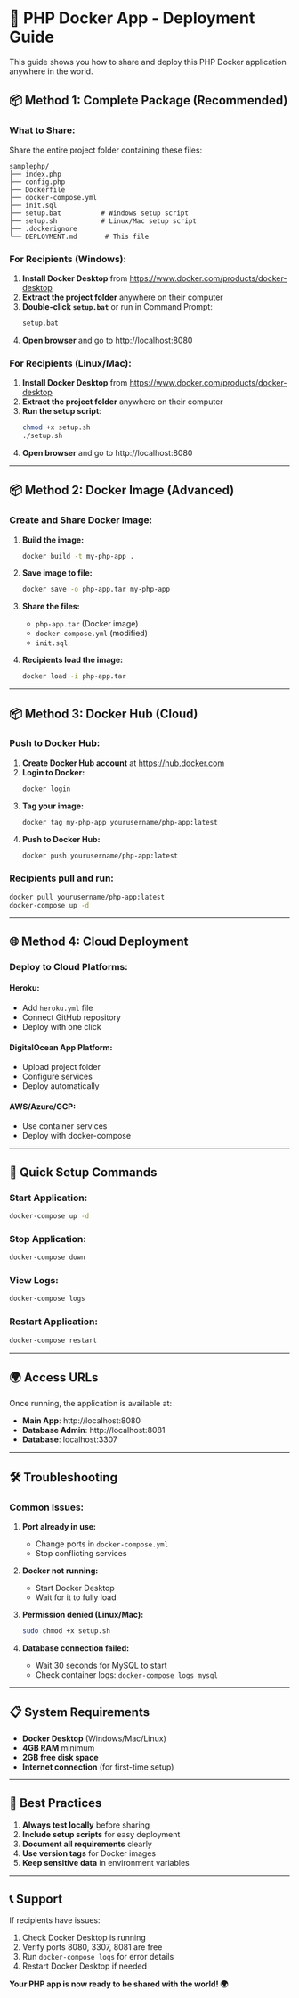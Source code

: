 # 🚀 PHP Docker App - Deployment Guide

This guide shows you how to share and deploy this PHP Docker application anywhere in the world.

## 📦 Method 1: Complete Package (Recommended)

### What to Share:
Share the entire project folder containing these files:
```
samplephp/
├── index.php
├── config.php
├── Dockerfile
├── docker-compose.yml
├── init.sql
├── setup.bat          # Windows setup script
├── setup.sh           # Linux/Mac setup script
├── .dockerignore
└── DEPLOYMENT.md       # This file
```

### For Recipients (Windows):
1. **Install Docker Desktop** from https://www.docker.com/products/docker-desktop
2. **Extract the project folder** anywhere on their computer
3. **Double-click `setup.bat`** or run in Command Prompt:
   ```cmd
   setup.bat
   ```
4. **Open browser** and go to http://localhost:8080

### For Recipients (Linux/Mac):
1. **Install Docker Desktop** from https://www.docker.com/products/docker-desktop
2. **Extract the project folder** anywhere on their computer
3. **Run the setup script**:
   ```bash
   chmod +x setup.sh
   ./setup.sh
   ```
4. **Open browser** and go to http://localhost:8080

---

## 📦 Method 2: Docker Image (Advanced)

### Create and Share Docker Image:

1. **Build the image:**
   ```bash
   docker build -t my-php-app .
   ```

2. **Save image to file:**
   ```bash
   docker save -o php-app.tar my-php-app
   ```

3. **Share the files:**
   - `php-app.tar` (Docker image)
   - `docker-compose.yml` (modified)
   - `init.sql`

4. **Recipients load the image:**
   ```bash
   docker load -i php-app.tar
   ```

---

## 📦 Method 3: Docker Hub (Cloud)

### Push to Docker Hub:

1. **Create Docker Hub account** at https://hub.docker.com
2. **Login to Docker:**
   ```bash
   docker login
   ```
3. **Tag your image:**
   ```bash
   docker tag my-php-app yourusername/php-app:latest
   ```
4. **Push to Docker Hub:**
   ```bash
   docker push yourusername/php-app:latest
   ```

### Recipients pull and run:
```bash
docker pull yourusername/php-app:latest
docker-compose up -d
```

---

## 🌐 Method 4: Cloud Deployment

### Deploy to Cloud Platforms:

#### **Heroku:**
- Add `heroku.yml` file
- Connect GitHub repository
- Deploy with one click

#### **DigitalOcean App Platform:**
- Upload project folder
- Configure services
- Deploy automatically

#### **AWS/Azure/GCP:**
- Use container services
- Deploy with docker-compose

---

## 🔧 Quick Setup Commands

### Start Application:
```bash
docker-compose up -d
```

### Stop Application:
```bash
docker-compose down
```

### View Logs:
```bash
docker-compose logs
```

### Restart Application:
```bash
docker-compose restart
```

---

## 🌍 Access URLs

Once running, the application is available at:
- **Main App**: http://localhost:8080
- **Database Admin**: http://localhost:8081
- **Database**: localhost:3307

---

## 🛠️ Troubleshooting

### Common Issues:

1. **Port already in use:**
   - Change ports in `docker-compose.yml`
   - Stop conflicting services

2. **Docker not running:**
   - Start Docker Desktop
   - Wait for it to fully load

3. **Permission denied (Linux/Mac):**
   ```bash
   sudo chmod +x setup.sh
   ```

4. **Database connection failed:**
   - Wait 30 seconds for MySQL to start
   - Check container logs: `docker-compose logs mysql`

---

## 📋 System Requirements

- **Docker Desktop** (Windows/Mac/Linux)
- **4GB RAM** minimum
- **2GB free disk space**
- **Internet connection** (for first-time setup)

---

## 🎯 Best Practices

1. **Always test locally** before sharing
2. **Include setup scripts** for easy deployment
3. **Document all requirements** clearly
4. **Use version tags** for Docker images
5. **Keep sensitive data** in environment variables

---

## 📞 Support

If recipients have issues:
1. Check Docker Desktop is running
2. Verify ports 8080, 3307, 8081 are free
3. Run `docker-compose logs` for error details
4. Restart Docker Desktop if needed

**Your PHP app is now ready to be shared with the world! 🌍**

